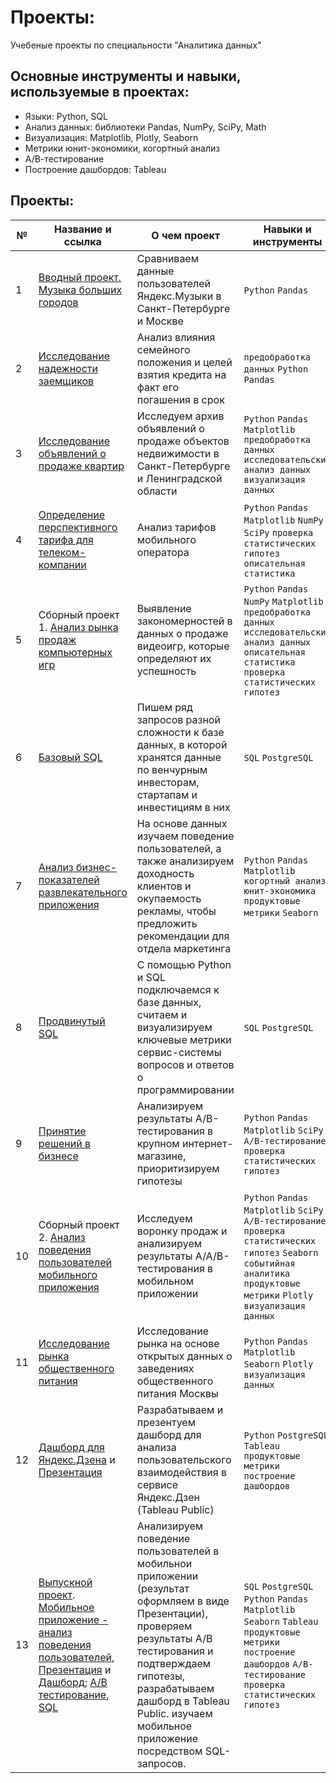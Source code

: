 # Проекты: 
Учебеные проекты по специальности "Аналитика данных"
## Основные инструменты и навыки, используемые в проектах:
- Языки: Python, SQL
- Анализ данных: библиотеки Pandas, NumPy, SciPy, Math
- Визуализация: Matplotlib, Plotly, Seaborn
- Метрики юнит-экономики, когортный анализ
- А/В-тестирование
- Построение дашбордов: Tableau

## Проекты:
| №| Название и ссылка | О чем проект                                                     | Навыки и инструменты           |  
|-----------|-------------------|------------------------------------------------------------------|-----------------------------------|
|1              |[Вводный проект. Музыка больших городов](MUSIC/)|Сравниваем данные пользователей Яндекс.Музыки в Санкт-Петербурге и Москве|`Python` `Pandas`|
|2              |[Исследование надежности заемщиков](BANKS/)|Анализ влияния семейного положения и целей взятия кредита на факт его погашения в срок|`предобработка данных` `Python` `Pandas`|
|3              |[Исследование объявлений о продаже квартир](ESTATE_MARKET/)|Исследуем архив объявлений о продаже объектов недвижимости в Санкт-Петербурге и Ленинградской области|`Python` `Pandas` `Matplotlib` `предобработка данных` `исследовательский анализ данных` `визуализация данных`|
|4              |[Определение перспективного тарифа для телеком-компании](MOBILE_TARIF/)|Анализ тарифов мобильного оператора| `Python` `Pandas` `Matplotlib` `NumPy` `SciPy` `проверка статистических гипотез` `описательная статистика`|
|5              |Сборный проект 1. [Анализ рынка продаж компьютерных игр](GAMES_FOR_MARKETING/)|Выявление закономерностей в данных о продаже видеоигр, которые определяют их успешность|`Python` `Pandas` `NumPy` `Matplotlib` `предобработка данных` `исследовательский анализ данных` `описательная статистика` `проверка статистических гипотез`|
|6              |[Базовый SQL](BASIC_SQL/)|Пишем ряд запросов разной сложности к базе данных, в которой хранятся данные по венчурным инвесторам, стартапам и инвестициям в них|`SQL` `PostgreSQL`|
|7              |[Анализ бизнес-показателей развлекательного приложения](BUSINESS_ANALYSIS/)|На основе данных изучаем поведение пользователей, а также анализируем доходность клиентов и окупаемость рекламы, чтобы предложить рекомендации для отдела маркетинга|`Python` `Pandas` `Matplotlib` `когортный анализ` `юнит-экономика` `продуктовые метрики` `Seaborn`|
|8              |[Продвинутый SQL](ADVANCED_SQL/)|С помощью Python и SQL подключаемся к базе данных, считаем и визуализируем ключевые метрики сервис-системы вопросов и ответов о программировании|`SQL` `PostgreSQL`|
|9              |[Принятие решений в бизнесе](BUSINESS_SOLUTIONS_AB/)|Анализируем результаты A/B-тестирования в крупном интернет-магазине, приоритизируем гипотезы|`Python` `Pandas` `Matplotlib` `SciPy` `A/B-тестирование` `проверка статистических гипотез`|
|10             |Сборный проект 2. [Анализ поведения пользователей мобильного приложения](FOOD_STARTUP_BEHAVIOUR/)|Исследуем воронку продаж и анализируем результаты A/A/B-тестирования в мобильном приложении|`Python` `Pandas` `Matplotlib` `SciPy` `A/B-тестирование` `проверка статистических гипотез` `Seaborn` `событийная аналитика` `продуктовые метрики` `Plotly` `визуализация данных`|
|11             |[Исследование рынка общественного питания](FOOD_MOSCOW/)|Исследование рынка на основе открытых данных о заведениях общественного питания Москвы|`Python` `Pandas` `Matplotlib` `Seaborn` `Plotly` `визуализация данных`|
|12             |[Дашборд для Яндекс.Дзена](https://public.tableau.com/app/profile/.30395092/viz/Zen_Project_Zinovkin/sheet4) и [Презентация](https://disk.yandex.ru/i/WR2rl9r4uKL24g)|Разрабатываем и презентуем дашборд для анализа пользовательского взаимодействия в сервисе Яндекс.Дзен (Tableau Public)|`Python` `PostgreSQL` `Tableau` `продуктовые метрики` `построение дашбордов`|
|13             |[Выпускной проект](GRADUATE_PROJECT/). [Мобильное приложение - анализ поведения пользователей](https://github.com/AntonZinovkin/Projects/blob/main/GRADUATE_PROJECT/app_user_behaviour.ipynb), [Презентация](https://github.com/AntonZinovkin/Projects/blob/main/GRADUATE_PROJECT/Presentation.%20App.%20Final.pdf) и [Дашборд](https://public.tableau.com/app/profile/.30395092/viz/__16910181835400/Dashboard1?publish=yes); [А/B тестирование](https://github.com/AntonZinovkin/Projects/blob/main/GRADUATE_PROJECT/AB-test_final.ipynb), [SQL](https://github.com/AntonZinovkin/Projects/blob/main/GRADUATE_PROJECT/sql_final.ipynb)|Анализируем поведение пользователей в мобильнои приложении (результат оформляем в виде Презентации), проверяем результаты А/B тестирования и подтверждаем гипотезы, разрабатываем дашборд в Tableau Public. изучаем мобильное приложение посредством SQL-запросов. |`SQL` `PostgreSQL` `Python` `Pandas` `Matplotlib` `Seaborn` `Tableau` `продуктовые метрики` `построение дашбордов` `A/B-тестирование` `проверка статистических гипотез`|

